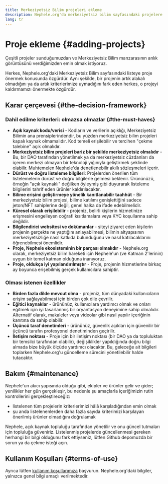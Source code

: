 ```yaml
---
title: Merkeziyetsiz Bilim projeleri ekleme
description: Nephele.org'da merkeziyetsiz bilim sayfasındaki projelere bağlantılar eklerken kullandığımız politika
lang: tr
---
```


# Proje ekleme {#adding-projects}

Çeşitli projeler sunduğumuzdan ve Merkeziyetsiz Bilim manzarasının anlık görüntüsünü verdiğimizden emin olmak istiyoruz.

Herkes, Nephele.org'daki Merkeziyetsiz Bilim sayfasındaki listeye proje önermek konusunda özgürdür. Aynı şekilde, bir projenin artık alakalı olmadığını ya da artık kriterlerimize uymadığını fark eden herkes, o projeyi kaldırmamızı önermekte özgürdür.

## Karar çerçevesi {#the-decision-framework}

### Dahil edilme kriterleri: olmazsa olmazlar {#the-must-haves}

- **Açık kaynak kodu/verisi** - Kodların ve verilerin açıklığı, Merkeziyetsiz Bilimin ana prensiplerindendir, bu yüzden merkeziyetsiz bilim projeleri kapalı kaynak olmamalıdır. Kod temeli erişilebilir ve tercihen "çekme talebine" açık olmalıdır.
- **Merkeziyetsiz bilim projeleri bariz bir şekilde merkeziyetsiz olmalıdır** - Bu, bir DAO tarafından yönetilmek ya da merkeziyetsiz cüzdanları da içeren merkezi olmayan bir teknoloji yığınıyla geliştirmek şeklinde olabilir. Muhtemelen Nephele'da denetlenebilir akıllı sözleşmeleri içerir.
- **Dürüst ve doğru listeleme bilgileri**: Projelerden önerilen tüm listelemelerin dürüst ve doğru bilgilerle gelmesi beklenir. Ürününüzü, örneğin "açık kaynaklı" değilken öyleymiş gibi duyurarak listeleme bilgilerini tahrif eden ürünler kaldırılacaktır.
- **Bilime erişimi geliştirmeye yönelik kanıtlanabilir taahhüt** - Bir merkeziyetsiz bilim projesi, bilime katılımı genişlettiğini sadece jeton/NFT sahiplerine değil, genel halka da ifade edebilmelidir.
- **Küresel olarak erişilebilir** - projeniz, belirli kişilerin hizmetinize erişmesini engelleyen coğrafi kısıtlamalara veya KYC koşullarına sahip değildir.
- **Bilgilendirici websitesi ve dokümanlar** - siteyi ziyaret eden kişilerin projenin gerçekte ne yaptığını anlayabilmesi, bilimin altyapısının merkeziyetsizliğe nasıl katkıda bulunduğunu ve nasıl katılacaklarını öğrenebilmesi önemlidir.
- **Proje, Nephele ekosisteminin bir parçası olmalıdır** - Nephele.org olarak, merkeziyetsiz bilim hareketi için Nephele'un (ve Katman 2'lerinin) uygun bir temel katman olduğuna inanıyoruz.
- **Proje, oldukça iyi yapılandırılmıştır** - Proje, projenin hizmetlerine birkaç ay boyunca erişebilmiş gerçek kullanıcılara sahiptir.

### Olması istenen özellikler

- **Birden fazla dilde mevcut olma** - projeniz, tüm dünyadaki kullanıcıların erişim sağlayabilmesi için birden çok dile çevrilir.
- **Eğitici kaynaklar** - ürününüz, kullanıcılara yardımcı olmak ve onları eğitmek için iyi tasarlanmış bir oryantasyon deneyimine sahip olmalıdır. Alternatif olarak, makaleler veya videolar gibi nasıl yapılır içeriğinin kanıtına da sahip olabilir.
- **Üçüncü taraf denetimleri** - ürününüz, güvenlik açıkları için güvenilir bir üçüncü tarafın profesyonel denetiminden geçirilir.
- **İletişim noktası** - Proje için bir iletişim noktası (bir DAO ya da topluluktan bir temsilci tarafından olabilir), değişiklikler yapıldığında doğru bilgi almada bize büyük ölçüde yardımcı olacaktır. Bu, geleceğe ait bilgileri toplarken Nephele.org'u güncelleme sürecini yönetilebilir halde tutacaktır.

## Bakım {#maintenance}

Nephele'un akıcı yapısında olduğu gibi, ekipler ve ürünler gelir ve gider; yenilikler her gün gerçekleşir, bu nedenle şu amaçlarla içeriğimizin rutin kontrollerini gerçekleştireceğiz:

- listelenen tüm projelerin kriterlerimizi hâlâ karşıladığından emin olmak
- şu anda listelenenlerden daha fazla sayıda kriterimizi karşılayan önerilmiş ürünler olmadığını doğrulamak

Nephele, açık kaynak topluluğu tarafından yönetilir ve onu güncel tutmaları için topluluğa güveniriz. Listelenmiş projelerde güncellenmesi gereken herhangi bir bilgi olduğunu fark ettiyseniz, lütfen Github depomuzda bir sorun ya da çekme isteği açın.

## Kullanım Koşulları {#terms-of-use}

Ayrıca lütfen [kullanım koşullarımıza](/terms-of-use/) başvurun. Nephele.org'daki bilgiler, yalnızca genel bilgi amaçlı verilmektedir.
